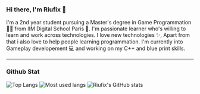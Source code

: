 ### Hi there, I'm Riufix 👋

I'm a 2nd year student pursuing a Master's degree in Game Programmation 👨‍🎓 from IIM Digital School Paris 🏫. I'm passionate learner who's willing to learn and work across technologies. I love new technologies ✨, Apart from that i also love to help people learning programmation. I'm currently into Gameplay developement 💻 and working on my C++ and blue print skills.

____________________________
### Github Stat
![Top Langs](https://github-readme-stats.vercel.app/api/top-langs/?username=riufix&layout=compact)
![Most used langs](https://github-readme-stats.vercel.app/api/top-langs/?username=riufix&layout=compact&theme=chartreuse-dark&bg_color=DEG,095228,000000,000000)
![Riufix's GitHub stats](https://github-readme-stats-sigma-five.vercel.app/api?username=riufix&count_private=true&theme=tokyonight&hide=contribs,prs)
<!--
**riufix/riufix** is a ✨ _special_ ✨ repository because its `README.md` (this file) appears on your GitHub profile.

Here are some ideas to get you started:

- 🔭 I’m currently working on ...
- 🌱 I’m currently learning ...
- 👯 I’m looking to collaborate on ...
- 🤔 I’m looking for help with ...
- 💬 Ask me about ...
- 📫 How to reach me: ...
- 😄 Pronouns: ...
- ⚡ Fun fact: ...
-->
